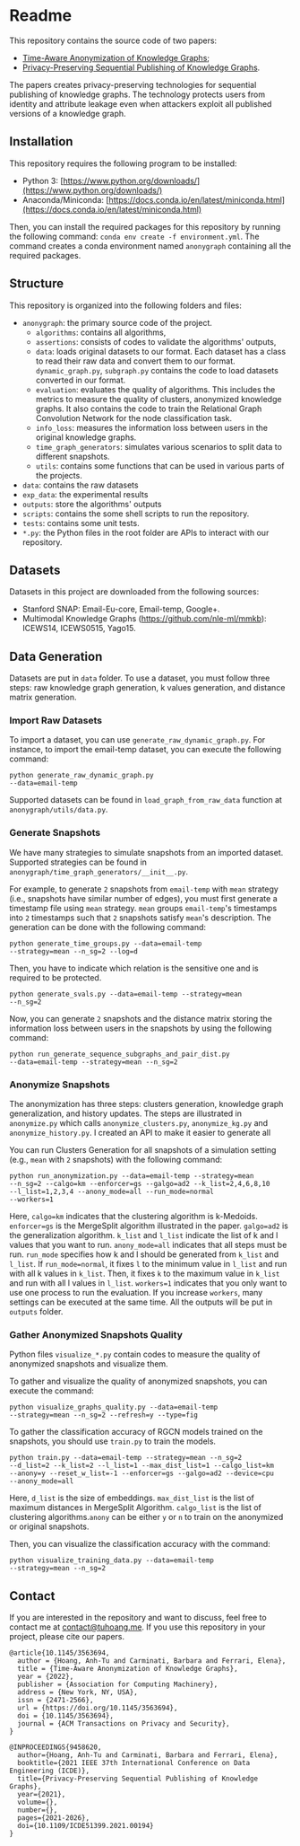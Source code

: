 # Readme
This repository contains the source code of two papers:
- [Time-Aware Anonymization of Knowledge Graphs](https://dl.acm.org/doi/10.1145/3563694);
- [Privacy-Preserving Sequential Publishing of Knowledge Graphs](https://ieeexplore.ieee.org/document/9458620).

The papers creates privacy-preserving technologies for sequential publishing of knowledge graphs. The technology protects users from identity and attribute leakage even when attackers exploit all published versions of a knowledge graph.

## Installation
This repository requires the following program to be installed:
- Python 3: [https://www.python.org/downloads/](https://www.python.org/downloads/)
- Anaconda/Miniconda: [https://docs.conda.io/en/latest/miniconda.html](https://docs.conda.io/en/latest/miniconda.html)

Then, you can install the required packages for this repository by running the following command: `conda env create -f environment.yml`. The command creates a conda environment named `anonygraph` containing all the required packages.

## Structure
This repository is organized into the following folders and files:
- `anonygraph`: the primary source code of the project.
  - `algorithms`: contains all algorithms,
  - `assertions`: consists of codes to validate the algorithms' outputs,
  - `data`: loads original datasets to our format. Each dataset has a class to read their raw data and convert them to our format. `dynamic_graph.py`, `subgraph.py` contains the code to load datasets converted in our format.
  - `evaluation`: evaluates the quality of algorithms. This includes the metrics to measure the quality of clusters, anonymized knowledge graphs. It also contains the code to train the Relational Graph Convolution Network for the node classification task.
  - `info_loss`: measures the information loss between users in the original knowledge graphs.
  - `time_graph_generators`: simulates various scenarios to split data to different snapshots.
  - `utils`: contains some functions that can be used in various parts of the projects.
- `data`: contains the raw datasets
- `exp_data`: the experimental results
- `outputs`: store the algorithms' outputs
- `scripts`: contains the some shell scripts to run the repository.
- `tests`: contains some unit tests.
- `*.py`: the Python files in the root folder are APIs to interact with our repository.
## Datasets
Datasets in this project are downloaded from the following sources:
 - Stanford SNAP: Email-Eu-core, Email-temp, Google+.
 - Multimodal Knowledge Graphs (https://github.com/nle-ml/mmkb): ICEWS14, ICEWS0515, Yago15.


## Data Generation
Datasets are put in `data` folder. To use a dataset, you must follow three steps: raw knowledge graph generation, k values generation, and distance matrix generation.

### Import Raw Datasets
To import a dataset, you can use `generate_raw_dynamic_graph.py`. For instance, to import the email-temp dataset, you can execute the following command:

<code>python generate_raw_dynamic_graph.py --data=email-temp</code>

Supported datasets can be found in `load_graph_from_raw_data` function at `anonygraph/utils/data.py`.

### Generate Snapshots
We have many strategies to simulate snapshots from an imported dataset. Supported strategies can be found in `anonygraph/time_graph_generators/__init__.py`.

For example, to generate `2` snapshots from `email-temp` with `mean` strategy (i.e., snapshots have similar number of edges), you must first generate a timestamp file using `mean` strategy. `mean` groups `email-temp`'s timestamps into `2` timestamps such that `2` snapshots satisfy `mean`'s description. The generation can be done with the following command:

<code>python generate_time_groups.py --data=email-temp --strategy=mean --n_sg=2 --log=d</code>

Then, you have to indicate which relation is the sensitive one and is required to be protected.

<code>python generate_svals.py --data=email-temp --strategy=mean --n_sg=2</code>

Now, you can generate `2` snapshots and the distance matrix storing the information loss between users in the snapshots by using the following command:

<code>python run_generate_sequence_subgraphs_and_pair_dist.py --data=email-temp --strategy=mean --n_sg=2</code>

### Anonymize Snapshots
The anonymization has three steps: clusters generation, knowledge graph generalization, and history updates. The steps are illustrated in `anonymize.py` which calls `anonymize_clusters.py`, `anonymize_kg.py` and `anonymize_history.py`. I created an API to make it easier to generate all

You can run Clusters Generation for all snapshots of a simulation setting (e.g., `mean` with `2` snapshots) with the following command:

<code>python run_anonymization.py --data=email-temp --strategy=mean --n_sg=2 --calgo=km --enforcer=gs --galgo=ad2 --k_list=2,4,6,8,10 --l_list=1,2,3,4 --anony_mode=all --run_mode=normal  --workers=1</code>

Here, `calgo=km` indicates that the clustering algorithm is k-Medoids. `enforcer=gs` is the MergeSplit algorithm illustrated in the paper. `galgo=ad2` is the generalization algorithm. `k_list` and `l_list` indicate the list of k and l values that you want to run. `anony_mode=all` indicates that all steps must be run. `run_mode` specifies how k and l should be generated from `k_list` and `l_list`. If `run_mode=normal`, it fixes `l` to the minimum value in `l_list` and run with all k values in `k_list`. Then, it fixes `k` to the maximum value in `k_list` and run with all l values in `l_list`. `workers=1` indicates that you only want to use one process to run the evaluation. If you increase `workers`, many settings can be executed at the same time. All the outputs will be put in `outputs` folder.

### Gather Anonymized Snapshots Quality
Python files `visualize_*.py` contain codes to measure the quality of anonymized snapshots and visualize them.

To gather and visualize the quality of anonymized snapshots, you can execute the command:

<code>python visualize_graphs_quality.py --data=email-temp --strategy=mean --n_sg=2 --refresh=y --type=fig</code>

To gather the classification accuracy of RGCN models trained on the snapshots, you should use `train.py` to train the models.

<code>python train.py --data=email-temp --strategy=mean --n_sg=2 --d_list=2 --k_list=2 --l_list=1 --max_dist_list=1 --calgo_list=km --anony=y --reset_w_list=-1 --enforcer=gs --galgo=ad2 --device=cpu --anony_mode=all</code>

Here, `d_list` is the size of embeddings. `max_dist_list` is the list of maximum distances in MergeSplit Algorithm. `calgo_list` is the list of clustering algorithms.`anony` can be either `y` or `n` to train on the anonymized or original snapshots.

Then, you can visualize the classification accuracy with the command:

<code>python visualize_training_data.py --data=email-temp --strategy=mean --n_sg=2</code>

## Contact
If you are interested in the repository and want to discuss, feel free to contact me at [contact@tuhoang.me](mailto:contact@tuhoang.me). If you use this repository in your project, please cite our papers.

<pre><code>@article{10.1145/3563694,
  author = {Hoang, Anh-Tu and Carminati, Barbara and Ferrari, Elena},
  title = {Time-Aware Anonymization of Knowledge Graphs},
  year = {2022},
  publisher = {Association for Computing Machinery},
  address = {New York, NY, USA},
  issn = {2471-2566},
  url = {https://doi.org/10.1145/3563694},
  doi = {10.1145/3563694},
  journal = {ACM Transactions on Privacy and Security},
}
  
@INPROCEEDINGS{9458620,
  author={Hoang, Anh-Tu and Carminati, Barbara and Ferrari, Elena},
  booktitle={2021 IEEE 37th International Conference on Data Engineering (ICDE)}, 
  title={Privacy-Preserving Sequential Publishing of Knowledge Graphs}, 
  year={2021},
  volume={},
  number={},
  pages={2021-2026},
  doi={10.1109/ICDE51399.2021.00194}
}
</code></pre>
